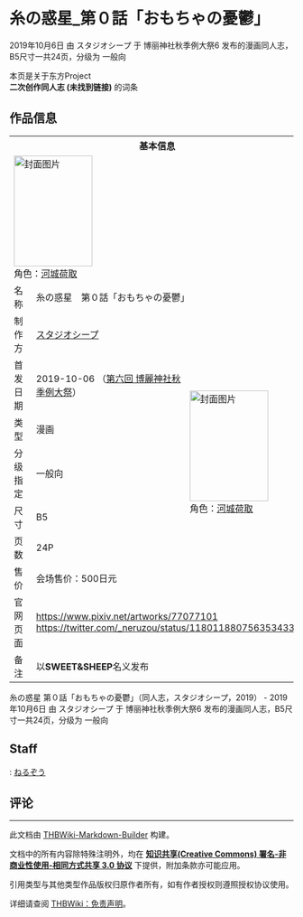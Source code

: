 # 糸の惑星_第０話「おもちゃの憂鬱」

<!-- source html: G:\repos\THBWiki-Markdown-Builder\THBWikiMarkdown\Temp\main\d\d2\ns0%3A%E7%B3%B8%E3%81%AE%E6%83%91%E6%98%9F_%E7%AC%AC%EF%BC%90%E8%A9%B1%E3%80%8C%E3%81%8A%E3%82%82%E3%81%A1%E3%82%83%E3%81%AE%E6%86%82%E9%AC%B1%E3%80%8D.html -->

2019年10月6日 由 スタジオシープ 于 博丽神社秋季例大祭6 发布的漫画同人志，B5尺寸一共24页，分级为 一般向

本页是关于东方Project  
 **二次创作同人志 (未找到链接)** 的词条
## 作品信息

<table><tbody><tr><th colspan="3">基本信息</th></tr><tr><td class="cover-artwork-mobile" colspan="2"><a href="./文件-糸の惑星_第０話「おもちゃの憂鬱」封面.jpg.md" class="image" title="封面图片"><img alt="封面图片" src="https://upload.thwiki.cc/thumb/6/6e/%E7%B3%B8%E3%81%AE%E6%83%91%E6%98%9F_%E7%AC%AC%EF%BC%90%E8%A9%B1%E3%80%8C%E3%81%8A%E3%82%82%E3%81%A1%E3%82%83%E3%81%AE%E6%86%82%E9%AC%B1%E3%80%8D%E5%B0%81%E9%9D%A2.jpg/139px-%E7%B3%B8%E3%81%AE%E6%83%91%E6%98%9F_%E7%AC%AC%EF%BC%90%E8%A9%B1%E3%80%8C%E3%81%8A%E3%82%82%E3%81%A1%E3%82%83%E3%81%AE%E6%86%82%E9%AC%B1%E3%80%8D%E5%B0%81%E9%9D%A2.jpg" decoding="async" loading="lazy" width="139" height="196" srcset="https://upload.thwiki.cc/thumb/6/6e/%E7%B3%B8%E3%81%AE%E6%83%91%E6%98%9F_%E7%AC%AC%EF%BC%90%E8%A9%B1%E3%80%8C%E3%81%8A%E3%82%82%E3%81%A1%E3%82%83%E3%81%AE%E6%86%82%E9%AC%B1%E3%80%8D%E5%B0%81%E9%9D%A2.jpg/208px-%E7%B3%B8%E3%81%AE%E6%83%91%E6%98%9F_%E7%AC%AC%EF%BC%90%E8%A9%B1%E3%80%8C%E3%81%8A%E3%82%82%E3%81%A1%E3%82%83%E3%81%AE%E6%86%82%E9%AC%B1%E3%80%8D%E5%B0%81%E9%9D%A2.jpg 1.5x, https://upload.thwiki.cc/thumb/6/6e/%E7%B3%B8%E3%81%AE%E6%83%91%E6%98%9F_%E7%AC%AC%EF%BC%90%E8%A9%B1%E3%80%8C%E3%81%8A%E3%82%82%E3%81%A1%E3%82%83%E3%81%AE%E6%86%82%E9%AC%B1%E3%80%8D%E5%B0%81%E9%9D%A2.jpg/278px-%E7%B3%B8%E3%81%AE%E6%83%91%E6%98%9F_%E7%AC%AC%EF%BC%90%E8%A9%B1%E3%80%8C%E3%81%8A%E3%82%82%E3%81%A1%E3%82%83%E3%81%AE%E6%86%82%E9%AC%B1%E3%80%8D%E5%B0%81%E9%9D%A2.jpg 2x" data-file-width="850" data-file-height="1200"></a><div class="cover-char">角色：<a href="./河城荷取.md" title="河城荷取">河城荷取</a></div></td>
</tr><tr><td class="label">名称</td><td colspan="2"> 糸の惑星　第０話「おもちゃの憂鬱」 </td></tr><tr><td class="label">制作方</td><td><a href="./スタジオシープ.md" title="スタジオシープ">スタジオシープ</a></td><td class="cover-artwork" rowspan="7" style="min-width:196px;"><a href="./文件-糸の惑星_第０話「おもちゃの憂鬱」封面.jpg.md" class="image" title="封面图片"><img alt="封面图片" src="https://upload.thwiki.cc/thumb/6/6e/%E7%B3%B8%E3%81%AE%E6%83%91%E6%98%9F_%E7%AC%AC%EF%BC%90%E8%A9%B1%E3%80%8C%E3%81%8A%E3%82%82%E3%81%A1%E3%82%83%E3%81%AE%E6%86%82%E9%AC%B1%E3%80%8D%E5%B0%81%E9%9D%A2.jpg/139px-%E7%B3%B8%E3%81%AE%E6%83%91%E6%98%9F_%E7%AC%AC%EF%BC%90%E8%A9%B1%E3%80%8C%E3%81%8A%E3%82%82%E3%81%A1%E3%82%83%E3%81%AE%E6%86%82%E9%AC%B1%E3%80%8D%E5%B0%81%E9%9D%A2.jpg" decoding="async" loading="lazy" width="139" height="196" srcset="https://upload.thwiki.cc/thumb/6/6e/%E7%B3%B8%E3%81%AE%E6%83%91%E6%98%9F_%E7%AC%AC%EF%BC%90%E8%A9%B1%E3%80%8C%E3%81%8A%E3%82%82%E3%81%A1%E3%82%83%E3%81%AE%E6%86%82%E9%AC%B1%E3%80%8D%E5%B0%81%E9%9D%A2.jpg/208px-%E7%B3%B8%E3%81%AE%E6%83%91%E6%98%9F_%E7%AC%AC%EF%BC%90%E8%A9%B1%E3%80%8C%E3%81%8A%E3%82%82%E3%81%A1%E3%82%83%E3%81%AE%E6%86%82%E9%AC%B1%E3%80%8D%E5%B0%81%E9%9D%A2.jpg 1.5x, https://upload.thwiki.cc/thumb/6/6e/%E7%B3%B8%E3%81%AE%E6%83%91%E6%98%9F_%E7%AC%AC%EF%BC%90%E8%A9%B1%E3%80%8C%E3%81%8A%E3%82%82%E3%81%A1%E3%82%83%E3%81%AE%E6%86%82%E9%AC%B1%E3%80%8D%E5%B0%81%E9%9D%A2.jpg/278px-%E7%B3%B8%E3%81%AE%E6%83%91%E6%98%9F_%E7%AC%AC%EF%BC%90%E8%A9%B1%E3%80%8C%E3%81%8A%E3%82%82%E3%81%A1%E3%82%83%E3%81%AE%E6%86%82%E9%AC%B1%E3%80%8D%E5%B0%81%E9%9D%A2.jpg 2x" data-file-width="850" data-file-height="1200"></a><div class="cover-char">角色：<a href="./河城荷取.md" title="河城荷取">河城荷取</a></div></td>
</tr><tr><td class="label">首发日期</td><td>2019-10-06&#160;（<a href="/展会作品列表?e=%E5%8D%9A%E4%B8%BD%E7%A5%9E%E7%A4%BE%E7%A7%8B%E5%AD%A3%E4%BE%8B%E5%A4%A7%E7%A5%AD%236">第六回 博麗神社秋季例大祭</a>）</td></tr><tr><td class="label">类型</td><td>漫画</td></tr><tr><td class="label">分级指定</td><td>一般向</td></tr><tr><td class="label">尺寸</td><td>B5</td></tr><tr><td class="label">页数</td><td>24P</td></tr><tr><td class="label">售价</td><td>会场售价：500日元</td></tr>
<tr><td class="label">官网页面</td><td colspan="2"><a rel="nofollow" class="external free" href="https://www.pixiv.net/artworks/77077101">https://www.pixiv.net/artworks/77077101</a><br><a rel="nofollow" class="external free" href="https://twitter.com/_neruzou/status/1180118807563534336">https://twitter.com/_neruzou/status/1180118807563534336</a></td></tr><tr><td class="label">备注</td><td colspan="2">以<b>SWEET&amp;SHEEP</b>名义发布</td></tr></tbody></table>

糸の惑星 第０話「おもちゃの憂鬱」（同人志，スタジオシープ，2019） - 2019年10月6日 由 スタジオシープ 于 博丽神社秋季例大祭6 发布的漫画同人志，B5尺寸一共24页，分级为 一般向
## Staff
: [ねるぞう](./ねるぞう.md)

## 评论




---

此文档由 [THBWiki-Markdown-Builder](https://github.com/Delsin-Yu/THBWiki-Markdown-Builder) 构建。

文档中的所有内容除特殊注明外，均在 [**知识共享(Creative Commons) 署名-非商业性使用-相同方式共享 3.0 协议**](https://creativecommons.org/licenses/by-sa/3.0/deed.zh-hans) 下提供，附加条款亦可能应用。

引用类型与其他类型作品版权归原作者所有，如有作者授权则遵照授权协议使用。

详细请查阅 [THBWiki：免责声明](https://thbwiki.cc/THBWiki:%E5%85%8D%E8%B4%A3%E5%A3%B0%E6%98%8E)。

